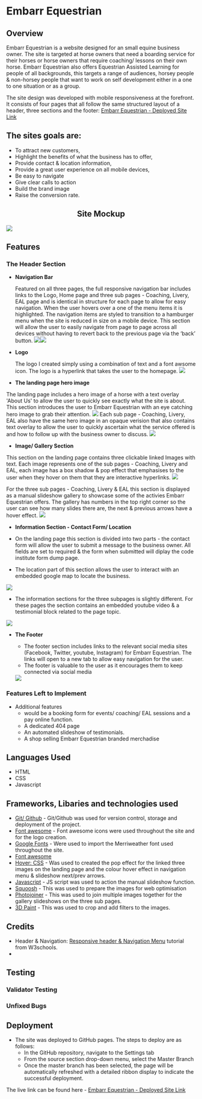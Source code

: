 # Embarr Equestrian

## Overview

Embarr Equestrian is a website designed for an small equine business owner. The site is targeted at horse owners that need a boarding service for their horses or horse owners that require coaching/ lessons on their own horse. Embarr Equestrian also offers Equestrian Assisted Learning for people of all backgrounds, this targets a range of audiences, horsey people & non-horsey people that want to work on self development either in a one to one situation or as a group.

The site design was developed with mobile responsiveness at the forefront. It consists of four pages that all follow the same structured layout of a header, three sections and the footer: [Embarr Equestrian - Deployed Site Link](https://chellej80.github.io/Embarr-Equestrian/)



## The sites goals are:

* To attract new customers, 
* Highlight the benefits of what the business has to offer, 
* Provide contact & location information,
* Provide a great user experience on all mobile devices,
* Be easy to navigate
* Give clear calls to action
* Build the brand image
* Raise the conversion rate.
<div><center><h2>
Site Mockup
</h2></center></div>

<img src="media/mockup_Home.jpg">

## Features 



### The Header Section

- __Navigation Bar__

  Featured on all three pages, the full responsive navigation bar includes links to the Logo, Home page and three sub pages - Coaching, Livery, EAL page and is identical in structure for each page to allow for easy navigation. When the user hovers over a one of the menu items it is highlighted. The navigation items are styled to transition to a hamburger menu when the site is reduced in size on a mobile device.
  This section will allow the user to easily navigate from page to page across all devices without having to revert back to the previous page via the ‘back’ button. 
<img src="media/Nav_1.jpg"><img src="media/Nav_2.PNG">

- __Logo__

    The logo I created simply using a combination of text and a font awsome icon. The logo is a hyperlink that takes the user to the homepage.
    <img src="media/logo.jpg">



- __The landing page hero image__

The landing page includes a hero image of a horse with a text overlay 'About Us' to allow the user to quickly see exactly what the site is about.
This section introduces the user to Embarr Equestrian with an eye catching hero image to grab their attention.
<img src="media/Index_hero_nav.jpg">
Each sub page - Coaching, Livery, EAL also have the same hero image in an opaque verision that also contains text overlay to allow the user to quickly ascertain what the service offered is and how to follow up with the business owner to discuss. 
<img src="media/coaching_hero.jpg">


- __Image/ Gallery Section__

This section on the landing page contains three clickable linked Images with text. Each image represents one of the sub pages - Coaching, Livery and EAL, each image has a box shadow & pop effect that emphasises to the user when they hover on them that they are interactive hyperlinks.
<img src="media/index_images.jpg">

For the three sub pages - Coaching, Livery & EAL this section is displayed as a manual slideshow gallery to showcase some of the activies Embarr Equestrian offers. The gallery has numbers in the top right corner so the user can see how many slides there are, the next & previous arrows have a hover effect.
<img src="media/livery_gallery.jpg">

- __Information Section - Contact Form/ Location__

- On the landing page this section is divided into two parts - the contact form will allow the user to submit a message to the business owner. All fields are set to required & the form when submitted will diplay the code institute form dump page.

- The location part of this section allows the user to interact with an embedded google map to locate the business. 
<img src="media/info_footer.jpg">

- The information sections for the three subpages is slightly different. For these pages the section contains an embedded youtube video & a testimonial block related to the page topic.
<img src="media/livery_info_footer.jpg">

- __The Footer__ 

    - The footer section includes links to the relevant social media sites (Facebook, Twitter, youtube, Instagram) for Embarr Equestrian. The links will open to a new tab to allow easy navigation for the user. 
    - The footer is valuable to the user as it encourages them to keep connected via social media
    <img src="media/footer.PNG">


### Features Left to Implement
- Additional features 
    - would be a booking form for events/ coaching/ EAL sessions and a pay online function.
    - A dedicated 404 page 
    - An automated slideshow of testimonials.
    - A shop selling Embarr Equestrian branded merchadise

## Languages Used

- HTML
- CSS
- Javascript

## Frameworks, Libaries and technologies used

- [Git/ Github](https://github.com/) - Git/Github was used for version control, storage and deployment of the project.
- [Font awesome](https://fontawesome.com/) - Font awesome icons were used throughout the site and for the logo creation.
- [Google Fonts](https://fonts.google.com/) - Were used to import the Merriweather font used throughout the site.
- [Font awesome](https://fontawesome.com/)
- [Hover: CSS](https://www.w3schools.com/cssref/sel_hover.asp) - Was used to created the pop effect for the linked three images on the landing page and the colour hover effect in navigation menu & slideshow next/prev arrows.
- [Javascript](https://www.w3schools.com/w3css/w3css_slideshow.asp) - JS script was used to action the manual slideshow function.
- [Squoosh](https://squoosh.app/) - This was used to prepare the images for web optimisation
- [Photojoiner](https://www.photojoiner.net/) - This was used to join multiple images together for the gallery slideshows on the three sub pages.
- [3D Paint](https://www.microsoft.com/en-us/p/paint-3d/9nblggh5fv99#activetab=pivot:overviewtab) - This was used to crop and add filters to the images.

## Credits

- Header & Navigation: 
[Responsive header & Navigation Menu](https://www.w3schools.com/howto/howto_js_topnav_responsive.asp) tutorial from W3schools.
-





## Testing

### Validator Testing 

### Unfixed Bugs

## Deployment

- The site was deployed to GitHub pages. The steps to deploy are as follows: 
  - In the GitHub repository, navigate to the Settings tab 
  - From the source section drop-down menu, select the Master Branch
  - Once the master branch has been selected, the page will be automatically refreshed with a detailed ribbon display to indicate the successful deployment. 

The live link can be found here - [Embarr Equestrian - Deployed Site Link](https://chellej80.github.io/Embarr-Equestrian/)